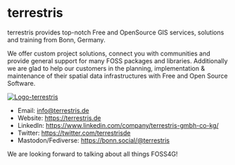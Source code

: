 # terrestris

terrestris provides top-notch Free and OpenSource GIS services, solutions and training from Bonn, Germany.

We offer custom project solutions, connect you with communities and provide general support for many FOSS packages and libraries. Additionally we are glad to help our customers in the planning, implementation & maintenance of their spatial data infrastructures with Free and Open Source Software.

[![Logo-terrestris](https://github.com/terrestris/.github/assets/227934/5cf71a37-aefc-4e86-ad15-67540ec01a84)](https://terrestris.de)

* Email: [info@terrestris.de](mailto:info@terrestris.de)
* Website: https://terrestris.de
* LinkedIn: https://www.linkedin.com/company/terrestris-gmbh-co-kg/
* Twitter: https://twitter.com/terrestrisde
* Mastodon/Fediverse: https://bonn.social/@terrestris

We are looking forward to talking about all things FOSS4G!

